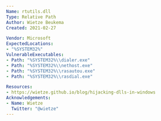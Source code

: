 ```yaml
---
Name: rtutils.dll
Type: Relative Path
Author: Wietze Beukema
Created: 2021-02-27

Vendor: Microsoft
ExpectedLocations:
- "%SYSTEM32%"
VulnerableExecutables:
- Path: "%SYSTEM32%\\dialer.exe"
- Path: "%SYSTEM32%\\nethost.exe"
- Path: "%SYSTEM32%\\rasautou.exe"
- Path: "%SYSTEM32%\\rasdial.exe"

Resources:
- https://wietze.github.io/blog/hijacking-dlls-in-windows
Acknowledgements:
- Name: Wietze
  Twitter: "@wietze"
---
```

